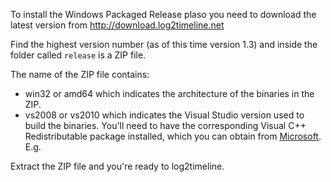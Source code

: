 To install the Windows Packaged Release plaso you need to download the latest version from http://download.log2timeline.net

Find the highest version number (as of this time version 1.3) and inside the folder called ```release``` is a ZIP file.

The name of the ZIP file contains:

* win32 or amd64 which indicates the architecture of the binaries in the ZIP.
* vs2008 or vs2010 which indicates the Visual Studio version used to build the binaries. You'll need to have the corresponding Visual C++ Redistributable package installed, which you can obtain from [Microsoft](https://www.microsoft.com/en-us/search/Results.aspx?q=Microsoft%20Visual%20C%2B%2B%20Redistributable%20Package&form=DLC). E.g. 

Extract the ZIP file and you're ready to log2timeline.
